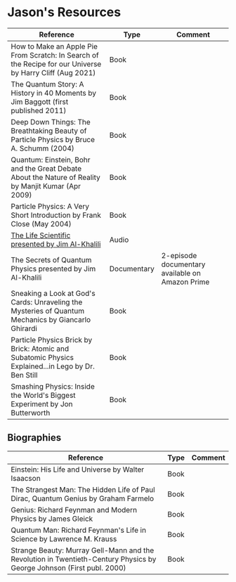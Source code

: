 # Jason's Resources

| Reference | Type | Comment |
|--------|-----|---------|
| How to Make an Apple Pie From Scratch: In Search of the Recipe for our Universe by Harry Cliff (Aug 2021) | Book | |
| The Quantum Story: A History in 40 Moments by Jim Baggott (first published 2011) | Book | |
| Deep Down Things: The Breathtaking Beauty of Particle Physics by Bruce A. Schumm (2004) | Book | |
| Quantum: Einstein, Bohr and the Great Debate About the Nature of Reality by Manjit Kumar (Apr 2009) | Book | |
| Particle Physics: A Very Short Introduction by Frank Close (May 2004) | Book | |
| [The Life Scientific presented by Jim Al-Khalili](https://www.bbc.co.uk/programmes/b015sqc7)| Audio | |
| The Secrets of Quantum Physics presented by Jim Al-Khalili | Documentary | 2-episode documentary available on Amazon Prime |
| Sneaking a Look at God's Cards: Unraveling the Mysteries of Quantum Mechanics by Giancarlo Ghirardi | Book | |
| Particle Physics Brick by Brick: Atomic and Subatomic Physics Explained...in Lego by Dr. Ben Still | Book | |
| Smashing Physics: Inside the World's Biggest Experiment by Jon Butterworth | Book | |

## Biographies

| Reference | Type | Comment |
|--------|-----|---------|
| Einstein: His Life and Universe by Walter Isaacson | Book | |
| The Strangest Man: The Hidden Life of Paul Dirac, Quantum Genius by Graham Farmelo | Book | |
| Genius: Richard Feynman and Modern Physics by James Gleick | Book ||
| Quantum Man: Richard Feynman's Life in Science by Lawrence M. Krauss| Book ||
| Strange Beauty: Murray Gell-Mann and the Revolution in Twentieth-Century Physics by George Johnson (First publ. 2000) | Book ||




